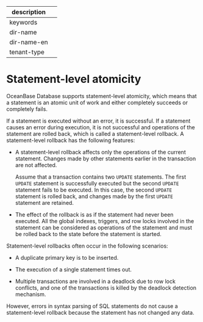 |description||
|---|---|
|keywords||
|dir-name||
|dir-name-en||
|tenant-type||

# Statement-level atomicity

OceanBase Database supports statement-level atomicity, which means that a statement is an atomic unit of work and either completely succeeds or completely fails.

If a statement is executed without an error, it is successful. If a statement causes an error during execution, it is not successful and operations of the statement are rolled back, which is called a statement-level rollback. A statement-level rollback has the following features:

* A statement-level rollback affects only the operations of the current statement. Changes made by other statements earlier in the transaction are not affected.

   Assume that a transaction contains two `UPDATE` statements. The first `UPDATE` statement is successfully executed but the second `UPDATE` statement fails to be executed. In this case, the second `UPDATE` statement is rolled back, and changes made by the first `UPDATE` statement are retained.

* The effect of the rollback is as if the statement had never been executed. All the global indexes, triggers, and row locks involved in the statement can be considered as operations of the statement and must be rolled back to the state before the statement is started.

Statement-level rollbacks often occur in the following scenarios:

* A duplicate primary key is to be inserted.

* The execution of a single statement times out.

* Multiple transactions are involved in a deadlock due to row lock conflicts, and one of the transactions is killed by the deadlock detection mechanism.

However, errors in syntax parsing of SQL statements do not cause a statement-level rollback because the statement has not changed any data.
